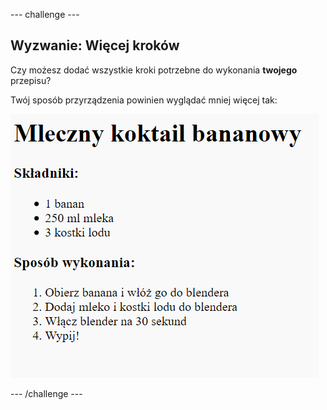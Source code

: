 \--- challenge \---

## Wyzwanie: Więcej kroków

Czy możesz dodać wszystkie kroki potrzebne do wykonania **twojego** przepisu?

Twój sposób przyrządzenia powinien wyglądać mniej więcej tak:

![zrzut ekranu](images/recipe-more-method.png)

\--- /challenge \---